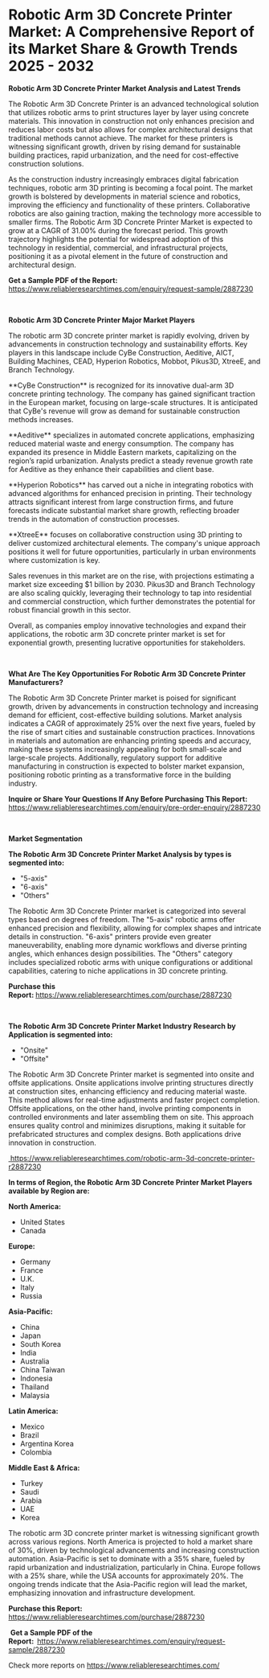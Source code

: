 <p><h1>Robotic Arm 3D Concrete Printer Market: A Comprehensive Report of its Market Share & Growth Trends 2025 - 2032</h1></p><p><strong>Robotic Arm 3D Concrete Printer Market Analysis and Latest Trends</strong></p>
<p><p>The Robotic Arm 3D Concrete Printer is an advanced technological solution that utilizes robotic arms to print structures layer by layer using concrete materials. This innovation in construction not only enhances precision and reduces labor costs but also allows for complex architectural designs that traditional methods cannot achieve. The market for these printers is witnessing significant growth, driven by rising demand for sustainable building practices, rapid urbanization, and the need for cost-effective construction solutions. </p><p>As the construction industry increasingly embraces digital fabrication techniques, robotic arm 3D printing is becoming a focal point. The market growth is bolstered by developments in material science and robotics, improving the efficiency and functionality of these printers. Collaborative robotics are also gaining traction, making the technology more accessible to smaller firms. The Robotic Arm 3D Concrete Printer Market is expected to grow at a CAGR of 31.00% during the forecast period. This growth trajectory highlights the potential for widespread adoption of this technology in residential, commercial, and infrastructural projects, positioning it as a pivotal element in the future of construction and architectural design.</p></p>
<p><strong>Get a Sample PDF of the Report:&nbsp;</strong> <a href="https://www.reliableresearchtimes.com/enquiry/request-sample/2887230?utm_campaign=2639&utm_medium=2&utm_source=Github&utm_content=ia&utm_term=14032025&utm_id=robotic-arm-3d-concrete-printer">https://www.reliableresearchtimes.com/enquiry/request-sample/2887230</a></p>
<p>&nbsp;</p>
<p><strong>Robotic Arm 3D Concrete Printer Major Market Players</strong></p>
<p><p>The robotic arm 3D concrete printer market is rapidly evolving, driven by advancements in construction technology and sustainability efforts. Key players in this landscape include CyBe Construction, Aeditive, AICT, Building Machines, CEAD, Hyperion Robotics, Mobbot, Pikus3D, XtreeE, and Branch Technology.</p><p>**CyBe Construction** is recognized for its innovative dual-arm 3D concrete printing technology. The company has gained significant traction in the European market, focusing on large-scale structures. It is anticipated that CyBe's revenue will grow as demand for sustainable construction methods increases.</p><p>**Aeditive** specializes in automated concrete applications, emphasizing reduced material waste and energy consumption. The company has expanded its presence in Middle Eastern markets, capitalizing on the region’s rapid urbanization. Analysts predict a steady revenue growth rate for Aeditive as they enhance their capabilities and client base.</p><p>**Hyperion Robotics** has carved out a niche in integrating robotics with advanced algorithms for enhanced precision in printing. Their technology attracts significant interest from large construction firms, and future forecasts indicate substantial market share growth, reflecting broader trends in the automation of construction processes.</p><p>**XtreeE** focuses on collaborative construction using 3D printing to deliver customized architectural elements. The company's unique approach positions it well for future opportunities, particularly in urban environments where customization is key.</p><p>Sales revenues in this market are on the rise, with projections estimating a market size exceeding $1 billion by 2030. Pikus3D and Branch Technology are also scaling quickly, leveraging their technology to tap into residential and commercial construction, which further demonstrates the potential for robust financial growth in this sector.</p><p>Overall, as companies employ innovative technologies and expand their applications, the robotic arm 3D concrete printer market is set for exponential growth, presenting lucrative opportunities for stakeholders.</p></p>
<p>&nbsp;</p>
<p><strong>What Are The Key Opportunities For Robotic Arm 3D Concrete Printer Manufacturers?</strong></p>
<p><p>The Robotic Arm 3D Concrete Printer market is poised for significant growth, driven by advancements in construction technology and increasing demand for efficient, cost-effective building solutions. Market analysis indicates a CAGR of approximately 25% over the next five years, fueled by the rise of smart cities and sustainable construction practices. Innovations in materials and automation are enhancing printing speeds and accuracy, making these systems increasingly appealing for both small-scale and large-scale projects. Additionally, regulatory support for additive manufacturing in construction is expected to bolster market expansion, positioning robotic printing as a transformative force in the building industry.</p></p>
<p><strong>Inquire or Share Your Questions If Any Before Purchasing This Report:</strong> <a href="https://www.reliableresearchtimes.com/enquiry/pre-order-enquiry/2887230?utm_campaign=2639&utm_medium=2&utm_source=Github&utm_content=ia&utm_term=14032025&utm_id=robotic-arm-3d-concrete-printer">https://www.reliableresearchtimes.com/enquiry/pre-order-enquiry/2887230</a></p>
<p>&nbsp;</p>
<p><strong>Market Segmentation</strong></p>
<p><strong>The Robotic Arm 3D Concrete Printer Market Analysis by types is segmented into:</strong></p>
<p><ul><li>"5-axis"</li><li>"6-axis"</li><li>"Others"</li></ul></p>
<p><p>The Robotic Arm 3D Concrete Printer market is categorized into several types based on degrees of freedom. The "5-axis" robotic arms offer enhanced precision and flexibility, allowing for complex shapes and intricate details in construction. "6-axis" printers provide even greater maneuverability, enabling more dynamic workflows and diverse printing angles, which enhances design possibilities. The "Others" category includes specialized robotic arms with unique configurations or additional capabilities, catering to niche applications in 3D concrete printing.</p></p>
<p><strong>Purchase this Report:&nbsp;</strong><a href="https://www.reliableresearchtimes.com/purchase/2887230?utm_campaign=2639&utm_medium=2&utm_source=Github&utm_content=ia&utm_term=14032025&utm_id=robotic-arm-3d-concrete-printer">https://www.reliableresearchtimes.com/purchase/2887230</a></p>
<p>&nbsp;</p>
<p><strong>The Robotic Arm 3D Concrete Printer Market Industry Research by Application is segmented into:</strong></p>
<p><ul><li>"Onsite"</li><li>"Offsite"</li></ul></p>
<p><p>The Robotic Arm 3D Concrete Printer market is segmented into onsite and offsite applications. Onsite applications involve printing structures directly at construction sites, enhancing efficiency and reducing material waste. This method allows for real-time adjustments and faster project completion. Offsite applications, on the other hand, involve printing components in controlled environments and later assembling them on site. This approach ensures quality control and minimizes disruptions, making it suitable for prefabricated structures and complex designs. Both applications drive innovation in construction.</p></p>
<p><a href="https://www.reliableresearchtimes.com/robotic-arm-3d-concrete-printer-r2887230?utm_campaign=2639&utm_medium=2&utm_source=Github&utm_content=ia&utm_term=14032025&utm_id=robotic-arm-3d-concrete-printer">&nbsp;https://www.reliableresearchtimes.com/robotic-arm-3d-concrete-printer-r2887230</a></p>
<p><strong>In terms of Region, the Robotic Arm 3D Concrete Printer Market Players available by Region are:</strong></p>
<p>
    <p> <strong> North America: </strong>
        <ul>
            <li>United States</li>
            <li>Canada</li>
        </ul>
        </p> 
    <p> <strong> Europe: </strong>
        <ul>
            <li>Germany</li>
            <li>France</li>
            <li>U.K.</li>
            <li>Italy</li>
            <li>Russia</li>
        </ul>
        </p> 
    <p> <strong> Asia-Pacific: </strong>
        <ul>
            <li>China</li>
            <li>Japan</li>
            <li>South Korea</li>
            <li>India</li>
            <li>Australia</li>
            <li>China Taiwan</li>
            <li>Indonesia</li>
            <li>Thailand</li>
            <li>Malaysia</li>
        </ul>
        </p> 
    <p> <strong> Latin America: </strong>
        <ul>
            <li>Mexico</li>
            <li>Brazil</li>
            <li>Argentina Korea</li>
            <li>Colombia</li>
        </ul>
        </p> 
    <p> <strong> Middle East & Africa: </strong>
        <ul>
            <li>Turkey</li>
            <li>Saudi</li>
            <li>Arabia</li>
            <li>UAE</li>
            <li>Korea</li>
        </ul>
    </p>
    </p>
<p><p>The robotic arm 3D concrete printer market is witnessing significant growth across various regions. North America is projected to hold a market share of 30%, driven by technological advancements and increasing construction automation. Asia-Pacific is set to dominate with a 35% share, fueled by rapid urbanization and industrialization, particularly in China. Europe follows with a 25% share, while the USA accounts for approximately 20%. The ongoing trends indicate that the Asia-Pacific region will lead the market, emphasizing innovation and infrastructure development.</p></p>
<p><strong>Purchase this Report: </strong><a href="https://www.reliableresearchtimes.com/purchase/2887230?utm_campaign=2639&utm_medium=2&utm_source=Github&utm_content=ia&utm_term=14032025&utm_id=robotic-arm-3d-concrete-printer">https://www.reliableresearchtimes.com/purchase/2887230</a></p>
<p>&nbsp;<strong>Get a Sample PDF of the Report:&nbsp;&nbsp;</strong><a href="https://www.reliableresearchtimes.com/enquiry/request-sample/2887230?utm_campaign=2639&utm_medium=2&utm_source=Github&utm_content=ia&utm_term=14032025&utm_id=robotic-arm-3d-concrete-printer">https://www.reliableresearchtimes.com/enquiry/request-sample/2887230</a></p>
<p><strong></strong></p>
<p>Check more reports on <a href="https://www.reliableresearchtimes.com/?utm_campaign=2639&utm_medium=2&utm_source=Github&utm_content=ia&utm_term=14032025&utm_id=robotic-arm-3d-concrete-printer">https://www.reliableresearchtimes.com/</a></p>